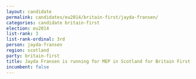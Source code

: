 ```yaml
---
layout: candidate
permalink: candidates/eu2014/britain-first/jayda-fransen/
categories: candidate britain-first
election: eu2014
list-rank: 3
list-rank-ordinal: 3rd
person: jayda-fransen
region: scotland
party: britain-first
title: Jayda Fransen is running for MEP in Scotland for Britain First
incumbent: false
---
```

